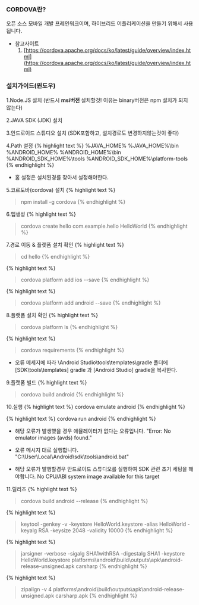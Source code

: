 ---
---


### CORDOVA란?
오픈 소스 모바일 개발 프레인워크이며, 하이브리드 어플리케이션을 만들기 위해서 사용됩니다.

* 참고사이트
  1. [https://cordova.apache.org/docs/ko/latest/guide/overview/index.html](https://cordova.apache.org/docs/ko/latest/guide/overview/index.html)



### 설치가이드(윈도우)

1.Node.JS 설치 (반드시 **msi버전** 설치할것! 이유는 binary버전은 npm 설치가 되지 않는다)

2.JAVA SDK (JDK) 설치

3.안드로이드 스튜디오 설치 (SDK포함하고, 설치경로도 변경하지않는것이 좋다)

4.Path 설정
{% highlight text %}
 %JAVA_HOME%
 %JAVA_HOME%\bin
 %ANDROID_HOME%
 %ANDROID_HOME%\bin
 %ANDROID_SDK_HOME%\tools
 %ANDROID_SDK_HOME%\platform-tools
{% endhighlight %}
* 홈 설정은 설치된경를 찾아서 설정해야한다.

5.코르도바(cordova) 설치
{% highlight text %}
 > npm install -g cordova
{% endhighlight %}

6.앱생성
{% highlight text %}
 > cordova create hello com.example.hello HelloWorld
{% endhighlight %}

7.경로 이동 & 플랫폼 설치 확인
{% highlight text %}
 > cd hello
{% endhighlight %}

{% highlight text %}
 > cordova platform add ios --save
{% endhighlight %}

{% highlight text %}
 > cordova platform add android --save
{% endhighlight %}

8.플랫폼 설치 확인
{% highlight text %}
 > cordova platform ls
{% endhighlight %}

{% highlight text %}
 > cordova requirements
{% endhighlight %}
* 오류 메세지에 따라 \Android Studio\tools\templates\gradle 폴더에[SDK\tools\templates] gradle 과 [Android Studio] gradle을 복사한다.

9.플랫폼 빌드
{% highlight text %}
 > cordova build android
{% endhighlight %}

10.실행
{% highlight text %}
cordova emulate android
{% endhighlight %}

{% highlight text %}
cordova run android
{% endhighlight %}

* 해당 오류가 발생했을 경우 에뮬레이터가 없다는 오류입니다.
  "Error: No emulator images (avds) found."

* 오류 메시지 대로 실행합니다. 
  "C:\User\Local\Android\sdk\tools\android.bat"
* 해당 오류가 발행할경우 안드로이드 스튜디오를 실행하여 SDK 관련 초기 세팅을 해야합니다.
  No CPU/ABI system image available for this target

11.릴리즈
{% highlight text %}
> cordova build android --release
{% endhighlight %}

{% highlight text %}
> keytool -genkey -v -keystore HelloWorld.keystore -alias HelloWorld -keyalg RSA -keysize 2048 -validity 10000
{% endhighlight %}

{% highlight text %}
> jarsigner -verbose -sigalg SHA1withRSA -digestalg SHA1 -keystore HelloWorld.keystore platforms\android\build\outputs\apk\android-release-unsigned.apk carsharp
{% endhighlight %}

{% highlight text %}
> zipalign -v 4 platforms\android\build\outputs\apk\android-release-unsigned.apk carsharp.apk
{% endhighlight %}


